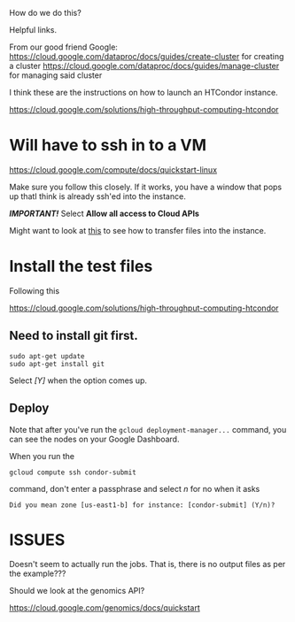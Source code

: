 How do we do this? 

Helpful links. 


From our good friend Google: 
https://cloud.google.com/dataproc/docs/guides/create-cluster for creating a cluster
https://cloud.google.com/dataproc/docs/guides/manage-cluster for managing said cluster

I think these are the instructions on how to launch an HTCondor instance. 

https://cloud.google.com/solutions/high-throughput-computing-htcondor

# Will have to ssh in to a VM

https://cloud.google.com/compute/docs/quickstart-linux

Make sure you follow this closely. If it works, you have a window that pops up thatI think
is already ssh'ed into the instance. 

***IMPORTANT!*** Select **Allow all access to Cloud APIs**


Might want to look at [this](https://cloud.google.com/compute/docs/instances/transfer-files) to see how to transfer
files into the instance. 

# Install the test files

Following this

https://cloud.google.com/solutions/high-throughput-computing-htcondor

## Need to install git first. 

```
sudo apt-get update
sudo apt-get install git
```
Select *[Y]* when the option comes up. 

## Deploy

Note that after you've run the ```gcloud deployment-manager...``` command, you can see the nodes on 
your Google Dashboard. 

When you run the 

```
gcloud compute ssh condor-submit
``` 

command, don't enter a passphrase and select *n* for no when it asks

```
Did you mean zone [us-east1-b] for instance: [condor-submit] (Y/n)? 
```



# ISSUES

Doesn't seem to actually run the jobs. That is, there is no output files as per the example???

Should we look at the genomics API?

https://cloud.google.com/genomics/docs/quickstart






